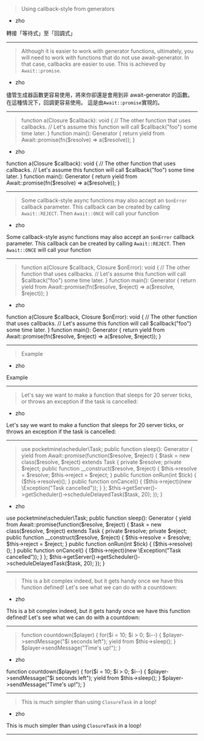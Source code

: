 > Using callback\-style from generators
   * zho

轉接「等待式」至「回調式」

***
> Although it is easier to work with generator functions,
> ultimately, you will need to work with functions that do not use await\-generator\.
> In that case, callbacks are easier to use\.
> This is achieved by `Await::promise`\.
   * zho

儘管生成器函數更容易使用，將來你卻還是會用到非 await\-generator 的函數。
在這種情況下，回調更容易使用。
這是由`Await::promise`實現的。

***
> function a\(Closure \$callback\)\: void \{&#10;&#9;\/\/ The other function that uses callbacks\.&#10;&#9;\/\/ Let\'s assume this function will call \$callback\(\"foo\"\) some time later\.&#10;\}&#10;&#10;function main\(\)\: Generator \{&#10;&#9;return yield from Await\:\:promise\(fn\(\$resolve\) \=\> a\(\$resolve\)\)\;&#10;\}&#10;
   * zho

function a\(Closure \$callback\)\: void \{&#10;&#9;\/\/ The other function that uses callbacks\.&#10;&#9;\/\/ Let\'s assume this function will call \$callback\(\"foo\"\) some time later\.&#10;\}&#10;&#10;function main\(\)\: Generator \{&#10;&#9;return yield from Await\:\:promise\(fn\(\$resolve\) \=\> a\(\$resolve\)\)\;&#10;\}&#10;

***
> Some callback\-style async functions may also accept an `$onError` callback parameter\.
> This callback can be created by calling `Await::REJECT`\.
> Then `Await::ONCE` will call your function 
   * zho

Some callback\-style async functions may also accept an `$onError` callback parameter\.
This callback can be created by calling `Await::REJECT`\.
Then `Await::ONCE` will call your function 

***
> function a\(Closure \$callback, Closure \$onError\)\: void \{&#10;&#9;\/\/ The other function that uses callbacks\.&#10;&#9;\/\/ Let\'s assume this function will call \$callback\(\"foo\"\) some time later\.&#10;\}&#10;&#10;function main\(\)\: Generator \{&#10;&#9;return yield from Await\:\:promise\(fn\(\$resolve, \$reject\) \=\> a\(\$resolve, \$reject\)\)\;&#10;\}&#10;
   * zho

function a\(Closure \$callback, Closure \$onError\)\: void \{&#10;&#9;\/\/ The other function that uses callbacks\.&#10;&#9;\/\/ Let\'s assume this function will call \$callback\(\"foo\"\) some time later\.&#10;\}&#10;&#10;function main\(\)\: Generator \{&#10;&#9;return yield from Await\:\:promise\(fn\(\$resolve, \$reject\) \=\> a\(\$resolve, \$reject\)\)\;&#10;\}&#10;

***
> Example
   * zho

Example

***
> Let\'s say we want to make a function that sleeps for 20 server ticks,
> or throws an exception if the task is cancelled\:
   * zho

Let\'s say we want to make a function that sleeps for 20 server ticks,
or throws an exception if the task is cancelled\:

***
> use pocketmine\\scheduler\\Task\;&#10;&#10;public function sleep\(\)\: Generator \{&#10;&#9;yield from Await\:\:promise\(function\(\$resolve, \$reject\) \{&#10;&#9;&#9;\$task \= new class\(\$resolve, \$reject\) extends Task \{&#10;&#9;&#9;&#9;private \$resolve\;&#10;&#9;&#9;&#9;private \$reject\;&#10;&#9;&#9;&#9;public function \_\_construct\(\$resolve, \$reject\) \{&#10;&#9;&#9;&#9;&#9;\$this\-\>resolve \= \$resolve\;&#10;&#9;&#9;&#9;&#9;\$this\-\>reject \= \$reject\;&#10;&#9;&#9;&#9;\}&#10;&#9;&#9;&#9;public function onRun\(int \$tick\) \{&#10;&#9;&#9;&#9;&#9;\(\$this\-\>resolve\)\(\)\;&#10;&#9;&#9;&#9;\}&#10;&#9;&#9;&#9;public function onCancel\(\) \{&#10;&#9;&#9;&#9;&#9;\(\$this\-\>reject\)\(new \\Exception\(\"Task cancelled\"\)\)\;&#10;&#9;&#9;&#9;\}&#10;&#9;&#9;\}\;&#10;&#9;&#9;\$this\-\>getServer\(\)\-\>getScheduler\(\)\-\>scheduleDelayedTask\(\$task, 20\)\;&#10;&#9;\}\)\;&#10;\}&#10;
   * zho

use pocketmine\\scheduler\\Task\;&#10;&#10;public function sleep\(\)\: Generator \{&#10;&#9;yield from Await\:\:promise\(function\(\$resolve, \$reject\) \{&#10;&#9;&#9;\$task \= new class\(\$resolve, \$reject\) extends Task \{&#10;&#9;&#9;&#9;private \$resolve\;&#10;&#9;&#9;&#9;private \$reject\;&#10;&#9;&#9;&#9;public function \_\_construct\(\$resolve, \$reject\) \{&#10;&#9;&#9;&#9;&#9;\$this\-\>resolve \= \$resolve\;&#10;&#9;&#9;&#9;&#9;\$this\-\>reject \= \$reject\;&#10;&#9;&#9;&#9;\}&#10;&#9;&#9;&#9;public function onRun\(int \$tick\) \{&#10;&#9;&#9;&#9;&#9;\(\$this\-\>resolve\)\(\)\;&#10;&#9;&#9;&#9;\}&#10;&#9;&#9;&#9;public function onCancel\(\) \{&#10;&#9;&#9;&#9;&#9;\(\$this\-\>reject\)\(new \\Exception\(\"Task cancelled\"\)\)\;&#10;&#9;&#9;&#9;\}&#10;&#9;&#9;\}\;&#10;&#9;&#9;\$this\-\>getServer\(\)\-\>getScheduler\(\)\-\>scheduleDelayedTask\(\$task, 20\)\;&#10;&#9;\}\)\;&#10;\}&#10;

***
> This is a bit complex indeed, but it gets handy once we have this function defined!
> Let\'s see what we can do with a countdown\:
   * zho

This is a bit complex indeed, but it gets handy once we have this function defined!
Let\'s see what we can do with a countdown\:

***
> function countdown\(\$player\) \{&#10;&#9;for\(\$i \= 10\; \$i \> 0\; \$i\-\-\) \{&#10;&#9;&#9;\$player\-\>sendMessage\(\"\$i seconds left\"\)\;&#10;&#9;&#9;yield from \$this\-\>sleep\(\)\;&#10;&#9;\}&#10;&#10;&#9;\$player\-\>sendMessage\(\"Time\'s up!\"\)\;&#10;\}&#10;
   * zho

function countdown\(\$player\) \{&#10;&#9;for\(\$i \= 10\; \$i \> 0\; \$i\-\-\) \{&#10;&#9;&#9;\$player\-\>sendMessage\(\"\$i seconds left\"\)\;&#10;&#9;&#9;yield from \$this\-\>sleep\(\)\;&#10;&#9;\}&#10;&#10;&#9;\$player\-\>sendMessage\(\"Time\'s up!\"\)\;&#10;\}&#10;

***
> This is much simpler than using `ClosureTask` in a loop!
   * zho

This is much simpler than using `ClosureTask` in a loop!

***
